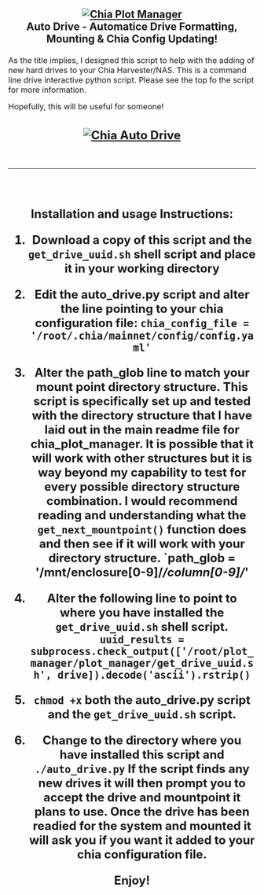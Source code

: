 <h2 align="center">
  <a name="chia_drive_logo" href="https://github.com/rjsears/chia_plot_manager"><img src="https://github.com/rjsears/chia_plot_manager/blob/main/images/chia_plot_manager_v2.png" alt="Chia Plot Manager"></a><br>
Auto Drive - Automatice Drive Formatting, Mounting & Chia Config Updating!
  <p align="center">

  </h2>
  </p>
  <p align="left"><font size="3">
As the title implies, I designed this script to help with the adding of new hard drives to your Chia Harvester/NAS. This is a command line drive interactive python script. Please see the top fo the script for more information. 
  
  Hopefully, this will be useful for someone!
  
  
<h2 align="center">
  <a name="chia_auto_drive_screen" href="https://github.com/rjsears/chia_plot_manager/tree/main/auto_drive"><img src="https://github.com/rjsears/chia_plot_manager/blob/main/images/chia_auto_drive_output.png" alt="Chia Auto Drive"></a><br>
  <br><hr><br>
  
  Installation and usage Instructions:
  
  1) Download a copy of this script and the `get_drive_uuid.sh` shell script and place it in your working directory
  
  2) Edit the auto_drive.py script and alter the line pointing to your chia configuration file:
     `chia_config_file = '/root/.chia/mainnet/config/config.yaml'`
  
  3) Alter the path_glob line to match your mount point directory structure. This script is specifically set up and tested
     with the directory structure that I have laid out in the main readme file for chia_plot_manager. It is possible that 
     it will work with other structures but it is way beyond my capability to test for every possible directory structure
     combination. I would recommend reading and understanding what the `get_next_mountpoint()` function does and then 
     see if it will work with your directory structure.
     `path_glob = '/mnt/enclosure[0-9]/*/column[0-9]/*'

  4) Alter the following line to point to where you have installed the `get_drive_uuid.sh` shell script.
     `uuid_results = subprocess.check_output(['/root/plot_manager/plot_manager/get_drive_uuid.sh', drive]).decode('ascii').rstrip()` 
  
  5) `chmod +x` both the auto_drive.py script and the `get_drive_uuid.sh` script.
  
  6) Change to the directory where you have installed this script and `./auto_drive.py` If the script finds any new drives it will
     then prompt you to accept the drive and mountpoint it plans to use. Once the drive has been readied for the system and mounted
     it will ask you if you want it added to your chia configuration file.
  
  
  
  
  Enjoy!
